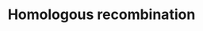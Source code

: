 ---
annotations:
- id: PW:0000202
  parent: regulatory pathway
  type: Pathway Ontology
  value: homologous recombination pathway of double-strand break repair
authors:
- MaintBot
- Khanspers
- Thomas
- Christine Chichester
description: 'Homologous recombination, also known as general recombination, is a
  type of genetic recombination in which nucleotide sequences are exchanged between
  two similar or identical strands of DNA.  Source: [[wikipedia:Homologous_recombination|Wikipedia]]'
last-edited: 2013-07-08
organisms:
- Rattus norvegicus
redirect_from:
- /index.php/Pathway:WP1296
- /instance/WP1296
revision: null
schema-jsonld:
- '@context': https://schema.org/
  '@id': https://wikipathways.github.io/pathways/WP1296.html
  '@type': Dataset
  creator:
    '@type': Organization
    name: WikiPathways
  description: 'Homologous recombination, also known as general recombination, is
    a type of genetic recombination in which nucleotide sequences are exchanged between
    two similar or identical strands of DNA.  Source: [[wikipedia:Homologous_recombination|Wikipedia]]'
  keywords:
  - Brca2
  - Mre11a
  - NP_001100087.2
  - NP_001100291.1
  - Nbn
  - Pold1
  - Pold2
  - Pold3
  - Pold4
  - RAD51
  - RGD1306507_predicted
  - Rad50
  - Rpa1
  license: CC0
  name: Homologous recombination
seo: CreativeWork
title: Homologous recombination
wpid: WP1296
---